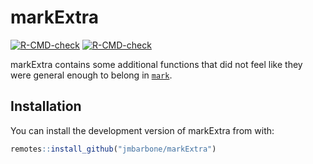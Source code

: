 
<!-- README.md is generated from README.Rmd. Please edit that file -->

# markExtra

<!-- badges: start -->

[![R-CMD-check](https://github.com/jmbarbone/markExtra/workflows/R-CMD-check/badge.svg)](https://github.com/jmbarbone/markExtra/actions)
[![R-CMD-check](https://github.com/jmbarbone/markExtra/actions/workflows/R-CMD-check.yaml/badge.svg)](https://github.com/jmbarbone/markExtra/actions/workflows/R-CMD-check.yaml)
<!-- badges: end -->

markExtra contains some additional functions that did not feel like they
were general enough to belong in [`mark`](github.com/jmbarbone/mark).

## Installation

You can install the development version of markExtra from with:

``` r
remotes::install_github("jmbarbone/markExtra")
```
